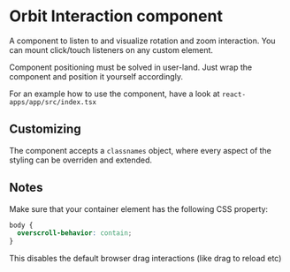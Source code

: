 # Orbit Interaction component

A component to listen to and visualize rotation and zoom interaction.
You can mount click/touch listeners on any custom element.

Component positioning must be solved in user-land. Just wrap the component and position it yourself accordingly.

For an example how to use the component, have a look at `react-apps/app/src/index.tsx`

## Customizing

The component accepts a `classnames` object, where every aspect of the styling can be overriden and extended.

## Notes

Make sure that your container element has the following CSS property:

```css
body {
  overscroll-behavior: contain;
}
```

This disables the default browser drag interactions (like drag to reload etc)
